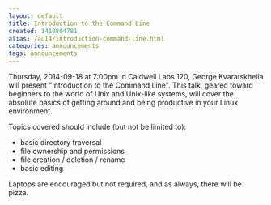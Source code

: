 ```yaml
---
layout: default
title: Introduction to the Command Line
created: 1410804781
alias: /au14/introduction-command-line.html
categories: announcements
tags: announcements
---
```

Thursday, 2014-09-18 at 7:00pm in Caldwell Labs 120, George Kvaratskhelia will present "Introduction to the Command Line". This talk, geared toward beginners to the world of Unix and Unix-like systems, will cover the absolute basics of getting around and being productive in your Linux environment.

Topics covered should include (but not be limited to):
- basic directory traversal
- file ownership and permissions
- file creation / deletion / rename
- basic editing

Laptops are encouraged but not required, and as always, there will be pizza.
